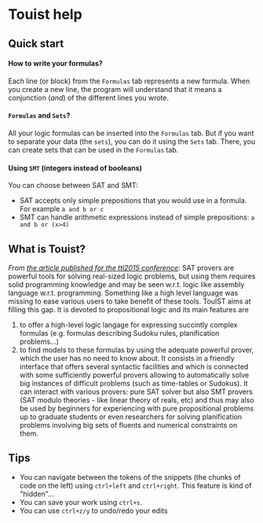 Touist help
===========

## Quick start
#### How to write your formulas?
Each line (or block) from the `Formulas` tab represents a new formula. When you create a new line, the program will understand that it means a conjunction (_and_) of the different lines you wrote.

#### `Formulas` and `Sets`?
All your logic formulas can be inserted into the `Formulas` tab. But if you want to separate your data (the `sets`), you can do it using the `Sets` tab. There, you can create sets that can be used in the `Formulas` tab.

#### Using `SMT` (integers instead of booleans)
You can choose between SAT and SMT:

- SAT accepts only simple prepositions that you would use in a formula. For example `a and b or c`
- SMT can handle arithmetic expressions instead of simple prepositions: `a and b or (x>4)`

## What is Touist?
_From [the article published for the ttl2015 conference](https://drive.google.com/open?id=0B5mz8k-t6PT0RTBIT3RJeEI0amM&authuser=0):_
SAT provers are powerful tools for solving real-sized logic problems, but using them requires solid programming knowledge and may be seen w.r.t. logic like assembly language w.r.t. programming. Something like a high level language was missing to ease various users to take benefit of these tools. TouIST aims at filling this gap. It is devoted to propositional logic and its main features are 

1. to offer a high-level logic langage for expressing succintly complex formulas (e.g. formulas describing Sudoku rules, planification problems...)
2. to find models to these formulas by using the adequate powerful prover, which the user has no need to know about. It consists in a friendly interface that offers several syntactic facilities and which is connected with some sufficiently powerful provers allowing to automatically solve big instances of difficult problems (such as time-tables or Sudokus). It can interact with various provers: pure SAT solver but also SMT provers (SAT modulo theories - like linear theory of reals, etc) and thus may also be used by beginners for experiencing with pure propositional problems up to graduate students or even researchers for solving planification problems involving big sets of fluents and numerical constraints on them.

## Tips
- You can navigate between the tokens of the snippets (the chunks of code on the left) using `ctrl+left` and `ctrl+right`. This feature is kind of "hidden"...
- You can save your work using `ctrl+s`.
- You can use `ctrl+z/y` to undo/redo your edits
